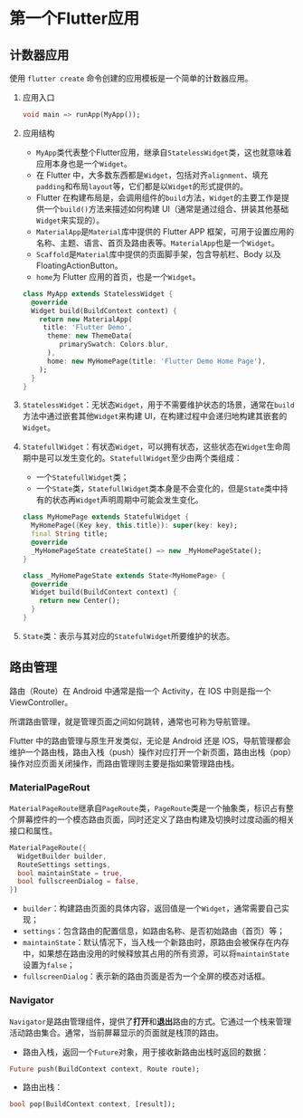 # 第一个Flutter应用

## 计数器应用

使用 `flutter create` 命令创建的应用模板是一个简单的计数器应用。

1. 应用入口

   ```dart
   void main => runApp(MyApp());
   ```

2. 应用结构

   - `MyApp`类代表整个Flutter应用，继承自`StatelessWidget`类，这也就意味着应用本身也是一个`Widget`。
   - 在 Flutter 中，大多数东西都是`Widget`，包括对齐`alignment`、填充`padding`和布局`layout`等，它们都是以`Widget`的形式提供的。
   - Flutter 在构建布局是，会调用组件的`build`方法，`Widget`的主要工作是提供一个`build()`方法来描述如何构建 UI（通常是通过组合、拼装其他基础`Widget`来实现的）。
   - `MaterialApp`是`Material`库中提供的 Flutter APP 框架，可用于设置应用的名称、主题、语言、首页及路由表等。`MaterialApp`也是一个`Widget`。
   - `Scaffold`是`Material`库中提供的页面脚手架，包含导航栏、Body 以及 FloatingActionButton。
   - `home`为 Flutter 应用的首页，也是一个`Widget`。

   ```dart
   class MyApp extends StatelessWidget {
     @override
     Widget build(BuildContext context) {
       return new MaterialApp(
       	title: 'Flutter Demo',
         theme: new ThemeData(
         	primarySwatch: Colors.blur,
         ),
         home: new MyHomePage(title: 'Flutter Demo Home Page'),
       );
     }
   }
   ```

3. `StatelessWidget`：无状态`Widget`，用于不需要维护状态的场景，通常在`build`方法中通过嵌套其他`Widget`来构建 UI，在构建过程中会递归地构建其嵌套的`Widget`。

4. `StatefullWidget`：有状态`Widget`，可以拥有状态，这些状态在`Widget`生命周期中是可以发生变化的。`StatefullWidget`至少由两个类组成：

   - 一个`StatefullWidget`类；
   - 一个`State`类，`StatefullWidget`类本身是不会变化的，但是`State`类中持有的状态再`Widget`声明周期中可能会发生变化。

   ```dart
   class MyHomePage extends StatefulWidget {
     MyHomePage({Key key, this.title}): super(key: key);
     final String title;
     @override
     _MyHomePageState createState() => new _MyHomePageState();
   }
   
   class _MyHomePageState extends State<MyHomePage> {
     @override
     Widget build(BuildContext context) {
       return new Center();
     }
   }
   ```

5. `State`类：表示与其对应的`StatefulWidget`所要维护的状态。

## 路由管理

路由（Route）在 Android 中通常是指一个 Activity，在 IOS 中则是指一个 ViewController。

所谓路由管理，就是管理页面之间如何跳转，通常也可称为导航管理。

Flutter 中的路由管理与原生开发类似，无论是 Android 还是 IOS，导航管理都会维护一个路由栈，路由入栈（push）操作对应打开一个新页面，路由出栈（pop）操作对应页面关闭操作，而路由管理则主要是指如果管理路由栈。

### MaterialPageRout

`MaterialPageRoute`继承自`PageRoute`类，`PageRoute`类是一个抽象类，标识占有整个屏幕控件的一个模态路由页面，同时还定义了路由构建及切换时过度动画的相关接口和属性。

```dart
MaterialPageRoute({
  WidgetBuilder builder,
  RouteSettings settings,
  bool maintainState = true,
  bool fullscreenDialog = false,
})
```

- `builder`：构建路由页面的具体内容，返回值是一个`Widget`，通常需要自己实现；
- `settings`：包含路由的配置信息，如路由名称、是否初始路由（首页）等；
- `maintainState`：默认情况下，当入栈一个新路由时，原路由会被保存在内存中，如果想在路由没用的时候释放其占用的所有资源，可以将`maintainState`设置为`false`；
- `fullscreenDialog`：表示新的路由页面是否为一个全屏的模态对话框。



### Navigator

`Navigator`是路由管理组件，提供了**打开**和**退出**路由的方式。它通过一个栈来管理活动路由集合。通常，当前屏幕显示的页面就是栈顶的路由。

- 路由入栈，返回一个`Future`对象，用于接收新路由出栈时返回的数据：

```dart
Future push(BuildContext context, Route route);
```

- 路由出栈：

```dart
bool pop(BuildContext context, [result]);
```





